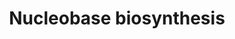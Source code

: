 ---
authors:
- ReactomeTeam
description: The purine ribonucleotide inosine 5'-monophosphate (IMP) is assembled
  on 5-phospho-alpha-D-ribose 1-diphosphate (PRPP), with atoms derived from aspartate,
  glutamine, glycine, N10-formyl-tetrahydrofolate, and carbon dioxide.  Although several
  of the individual reactions in this sequence are reversible, as indicated by the
  double-headed arrows in the diagram, other irreversible steps drive the pathway
  in the direction of IMP synthesis in the normal cell.  All of these reactions are
  thus annotated here only in the direction of IMP synthesis.  Guanosine 5'-monophosphate
  (GMP) and adenosine 5'-monophosphate (AMP) are synthesized from IMP (Zalkin & Dixon
  1992).<p>The pyrimidine orotate (orotic acid) is synthesized in a sequence of four
  reactions, deriving its atoms from glutamine, bicarbonate, and aspartate. A single
  multifunctional cytosolic enzyme catalyzes the first three of these reactions, while
  the last one is catalyzed by an enzyme associated with the inner mitochondrial membrane.
  In two further reactions, catalyzed by a bifunctional cytosolic enzyme, orotate
  reacts with 1-phosphoribosyl 5-pyrophosphate (PRPP) to yield orotidine 5'-monophosphate,
  which is decarboxylated to yield uridine 5'-monophosphate (UMP). While several individual
  reactions in this pathway are reversible, other irreversible reactions drive the
  pathway in the direction of UMP biosynthesis in the normal cell. All reactions are
  thus annotated here only in the forward direction.<p>This pathway has been most
  extensively analyzed at the genetic and biochemical level in hamster cell lines.
  All three enzymes have also been purified from human sources, however, and the key
  features of these reactions have been confirmed from studies of this human material
  (Jones 1980).<p>All other pyrimidines are synthesized from UMP. The reactions annotated
  here, catalyzed by dCMP deaminase and dUTP diphosphatase yield dUMP, which in turn
  is converted to TMP by thymidylate synthase.  View original pathway at [http://www.reactome.org/PathwayBrowser/#DIAGRAM=8956320
  Reactome].
last-edited: 2021-01-25
organisms:
- Homo sapiens
redirect_from:
- /index.php/Pathway:WP4084
- /instance/WP4084
revision: null
schema-jsonld:
- '@context': https://schema.org/
  '@id': https://wikipathways.github.io/pathways/WP4084.html
  '@type': Dataset
  creator:
    '@type': Organization
    name: WikiPathways
  description: The purine ribonucleotide inosine 5'-monophosphate (IMP) is assembled
    on 5-phospho-alpha-D-ribose 1-diphosphate (PRPP), with atoms derived from aspartate,
    glutamine, glycine, N10-formyl-tetrahydrofolate, and carbon dioxide.  Although
    several of the individual reactions in this sequence are reversible, as indicated
    by the double-headed arrows in the diagram, other irreversible steps drive the
    pathway in the direction of IMP synthesis in the normal cell.  All of these reactions
    are thus annotated here only in the direction of IMP synthesis.  Guanosine 5'-monophosphate
    (GMP) and adenosine 5'-monophosphate (AMP) are synthesized from IMP (Zalkin &
    Dixon 1992).<p>The pyrimidine orotate (orotic acid) is synthesized in a sequence
    of four reactions, deriving its atoms from glutamine, bicarbonate, and aspartate.
    A single multifunctional cytosolic enzyme catalyzes the first three of these reactions,
    while the last one is catalyzed by an enzyme associated with the inner mitochondrial
    membrane. In two further reactions, catalyzed by a bifunctional cytosolic enzyme,
    orotate reacts with 1-phosphoribosyl 5-pyrophosphate (PRPP) to yield orotidine
    5'-monophosphate, which is decarboxylated to yield uridine 5'-monophosphate (UMP).
    While several individual reactions in this pathway are reversible, other irreversible
    reactions drive the pathway in the direction of UMP biosynthesis in the normal
    cell. All reactions are thus annotated here only in the forward direction.<p>This
    pathway has been most extensively analyzed at the genetic and biochemical level
    in hamster cell lines. All three enzymes have also been purified from human sources,
    however, and the key features of these reactions have been confirmed from studies
    of this human material (Jones 1980).<p>All other pyrimidines are synthesized from
    UMP. The reactions annotated here, catalyzed by dCMP deaminase and dUTP diphosphatase
    yield dUMP, which in turn is converted to TMP by thymidylate synthase.  View original
    pathway at [http://www.reactome.org/PathwayBrowser/#DIAGRAM=8956320 Reactome].
  keywords:
  - (S)-dihydroorotate
  - 1,6-bisphosphate
  - 10-formyl-THF
  - 5'-monophosphate
  - ADP
  - ADS
  - 'ADSL '
  - 'ADSS '
  - ADSS, ADSSL1 dimers
  - 'ADSSL1 '
  - AICAR
  - AIR
  - AMP
  - 'ATIC '
  - ATIC dimer
  - ATP
  - 'CAD '
  - CAD hexamer
  - CAIR
  - CAP
  - CO2
  - CoQ
  - D-Fructose
  - 'DHODH '
  - FAICAR
  - FGAM
  - 'FMN '
  - FUMA
  - 'Fe2+ '
  - GART
  - GDP
  - GMP
  - GMPS
  - GTP
  - Gly
  - H+
  - H2O
  - HCO3-
  - IMP
  - IMPDH
  - IMPDH inhibitors
  - IMPDH tetramers
  - 'IMPDH1 '
  - 'IMPDH2 '
  - L-Asp
  - L-Gln
  - L-Glu
  - 'LHPP '
  - LHPP:Mg2+ dimer
  - 'Mg2+ '
  - N-Formyl-GAR
  - N-carbamoyl-L-aspartate
  - NAD+
  - NADH
  - 'PAICS '
  - PAICS octamer
  - PFAS
  - 'PPAT '
  - PPAT dimer
  - PPAT tetramer
  - PPi
  - PRA
  - PRGA
  - PRPP
  - Pi
  - QH2
  - 'S '
  - SAICAR
  - THF
  - UMP
  - 'UMPS '
  - UMPS dimer
  - XMP
  - adenylosuccinate
  - dehydrogenase
  - dihydroorotate
  - holoenzyme
  - inhibitors
  - lyase tetramer
  - 'mycophenolic acid '
  - orotate
  - orotidine
  - tetramers:IMPDH
  license: CC0
  name: Nucleobase biosynthesis
seo: CreativeWork
title: Nucleobase biosynthesis
wpid: WP4084
---